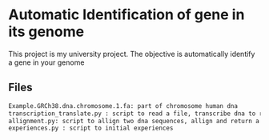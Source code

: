 # Automatic Identification of gene in its genome

This project is my university project. The objective is automatically identify a gene in your genome

## Files

```bash 
Example.GRCh38.dna.chromosome.1.fa: part of chromosome human dna
transcription_translate.py : script to read a file, transcribe dna to rna and translate rna to code genetic
allignment.py: script to allign two dna sequences, allign and return a similarity between both
experiences.py : script to initial experiences 

```



